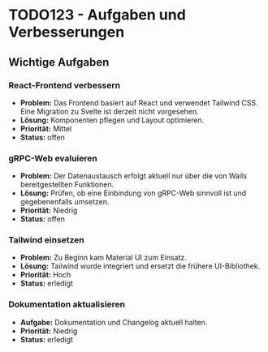 # TODO123 - Aufgaben und Verbesserungen

## Wichtige Aufgaben

### React-Frontend verbessern
- **Problem:** Das Frontend basiert auf React und verwendet Tailwind CSS. Eine Migration zu Svelte ist derzeit nicht vorgesehen.
- **Lösung:** Komponenten pflegen und Layout optimieren.
- **Priorität:** Mittel
- **Status:** offen

### gRPC-Web evaluieren
- **Problem:** Der Datenaustausch erfolgt aktuell nur über die von Wails bereitgestellten Funktionen.
- **Lösung:** Prüfen, ob eine Einbindung von gRPC-Web sinnvoll ist und gegebenenfalls umsetzen.
- **Priorität:** Niedrig
- **Status:** offen

### Tailwind einsetzen
- **Problem:** Zu Beginn kam Material UI zum Einsatz.
- **Lösung:** Tailwind wurde integriert und ersetzt die frühere UI-Bibliothek.
- **Priorität:** Hoch
- **Status:** erledigt

### Dokumentation aktualisieren
- **Aufgabe:** Dokumentation und Changelog aktuell halten.
- **Priorität:** Niedrig
- **Status:** erledigt
